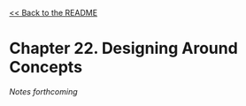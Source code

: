 [&lt;&lt; Back to the README](README.md)

# Chapter 22. Designing Around Concepts

*Notes forthcoming*
